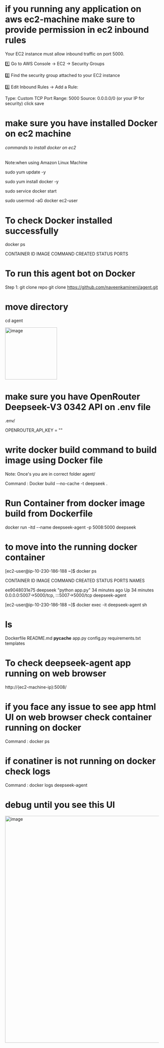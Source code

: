 # if you running any application on aws ec2-machine make sure to provide permission in ec2 inbound rules
Your EC2 instance must allow inbound traffic on port 5000.

1️⃣ Go to AWS Console → EC2 → Security Groups

2️⃣ Find the security group attached to your EC2 instance

3️⃣ Edit Inbound Rules → Add a Rule:

Type: Custom TCP
Port Range: 5000
Source: 0.0.0.0/0 (or your IP for security)
click save
# make sure you have installed Docker on ec2 machine
###### commands to install docker on ec2 ##########

Note:when using Amazon Linux Machine

sudo yum update -y

sudo yum install docker -y

sudo service docker start

sudo usermod -aG docker ec2-user

# To check Docker installed successfully
docker ps

CONTAINER ID     IMAGE        COMMAND             CREATED            STATUS            PORTS 
# To run this agent bot on Docker
Step 1: git clone repo
git clone https://github.com/naveenkamineni/agent.git
# move directory
cd agent

<img width="170" alt="image" src="https://github.com/user-attachments/assets/7fabacba-5d0d-4e1f-a284-176e73130689" />

# make sure you have OpenRouter Deepseek-V3 0342 API on .env file

.env/

OPENROUTER_API_KEY = ""

# write docker build command to build image using Docker file 
Note: Once's you are in correct folder agent/

Command : Docker build --no-cache -t deepseek .

# Run Container from docker image build from Dockerfile
docker run -itd --name deepseek-agent -p 5008:5000 deepseek

# to move into the running docker container

[ec2-user@ip-10-230-186-188 ~]$ docker ps

CONTAINER ID   IMAGE      COMMAND           CREATED          STATUS          PORTS                                       NAMES

ee9048031e75   deepseek   "python app.py"   34 minutes ago   Up 34 minutes   0.0.0.0:5007->5000/tcp, :::5007->5000/tcp   deepseek-agent

[ec2-user@ip-10-230-186-188 ~]$ docker exec -it deepseek-agent sh

# ls

Dockerfile  README.md  __pycache__  app.py  config.py  requirements.txt  templates

# To check deepseek-agent app running on web browser

http://{ec2-machine-ip}:5008/

# if you face any issue to see app html UI on web browser check container running on docker

Command : docker ps

# if conatiner is not running on docker check logs

Command : docker logs deepseek-agent

# debug until you see this UI

<img width="741" alt="image" src="https://github.com/user-attachments/assets/e34e1dec-e24a-4f41-862f-af23096e8bd4" />





